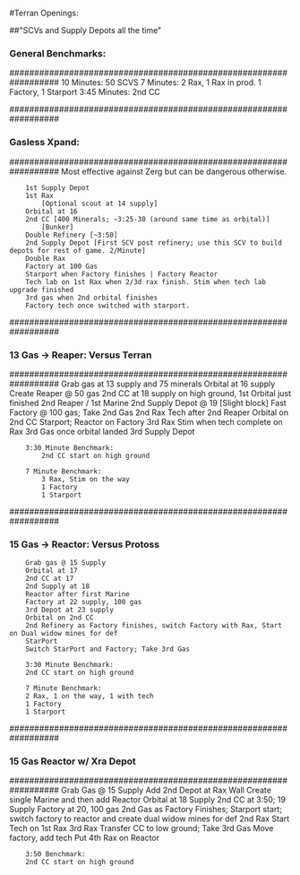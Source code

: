 #Terran Openings:

##"SCVs and Supply Depots all the time"



###	General Benchmarks:
##################################################################
		10 Minutes: 50 SCVS
		7 Minutes: 2 Rax, 1 Rax in prod. 1 Factory, 1 Starport
		3:45 Minutes: 2nd CC

##################################################################
###	Gasless Xpand: 
##################################################################
		Most effective against Zerg but can be 
		dangerous otherwise.

		1st Supply Depot
		1st Rax
			[Optional scout at 14 supply]
		Orbital at 16
		2nd CC [400 Minerals; ~3:25-30 (around same time as orbital)]
			[Bunker]
		Double Refinery [~3:50]
		2nd Supply Depot [First SCV post refinery; use this SCV to build depots for rest of game. 2/Minute]
		Double Rax
		Factory at 100 Gas
		Starport when Factory finishes | Factory Reactor
		Tech lab on 1st Rax when 2/3d rax finish. Stim when tech lab upgrade finished
		3rd gas when 2nd orbital finishes
		Factory tech once switched with starport.


##################################################################
###	13 Gas -> Reaper: Versus Terran
##################################################################
		Grab gas at 13 supply and 75 minerals
		Orbital at 16 supply
		Create Reaper @ 50 gas 
		2nd CC at 18 supply on high ground, 1st Orbital just finished
		2nd Reaper / 1st Marine
		2nd Supply Depot @ 19 [Slight block] 
		Fast Factory @ 100 gas; Take 2nd Gas
		2nd Rax
		Tech after 2nd Reaper
		Orbital on 2nd CC
		Starport; Reactor on Factory
		3rd Rax
		Stim when tech complete on Rax
		3rd Gas once orbital landed
		3rd Supply Depot

		3:30 Minute Benchmark:
			2nd CC start on high ground

		7 Minute Benchmark:
			3 Rax, Stim on the way
			1 Factory
			1 Starport

##################################################################
###	15 Gas -> Reactor: Versus Protoss

		Grab gas @ 15 Supply
		Orbital at 17
		2nd CC at 17
		2nd Supply at 18
		Reactor after first Marine
		Factory at 22 supply, 100 gas
		3rd Depot at 23 supply
		Orbital on 2nd CC
		2nd Refinery as Factory finishes, switch Factory with Rax, Start on Dual widow mines for def
		StarPort
		Switch StarPort and Factory; Take 3rd Gas

		3:30 Minute Benchmark:
		2nd CC start on high ground

		7 Minute Benchmark:
		2 Rax, 1 on the way, 1 with tech
		1 Factory
		1 Starport

##################################################################
###	15 Gas Reactor w/ Xra Depot
##################################################################
		Grab Gas @ 15 Supply
		Add 2nd Depot at Rax Wall
		Create single Marine and then add Reactor
		Orbital at 18 Supply
		2nd CC at 3:50; 19 Supply
		Factory at 20, 100 gas
		2nd Gas as Factory Finishes; Starport start; switch factory to reactor and create dual widow mines for def
		2nd Rax
		Start Tech on 1st Rax
		3rd Rax
		Transfer CC to low ground; Take 3rd Gas
		Move factory, add tech
		Put 4th Rax on Reactor

		3:50 Benchmark:
		2nd CC start on high ground
